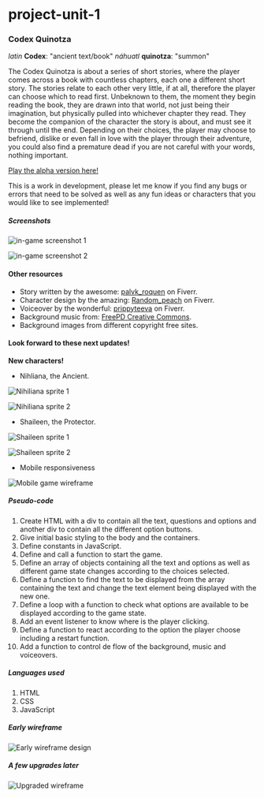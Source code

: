 # project-unit-1

### Codex Quinotza
_latin_ **Codex**: "ancient text/book"
_náhuatl_ **quinotza**: "summon"

The Codex Quinotza is about a series of short stories, where the player comes across a book with countless chapters, each one a different short story. The stories relate to each other very little, if at all, therefore the player can choose which to read first.
Unbeknown to them, the moment they begin reading the book, they are drawn into that world, not just being their imagination, but physically pulled into whichever chapter they read. They become the companion of the character the story is about, and must see it through until the end. Depending on their choices, the player may choose to befriend, dislike or even fall in love with the player through their adventure, you could also find a premature dead if you are not careful with your words, nothing important.


[Play the alpha version here!](https://codexquinotza.surge.sh/)

This is a work in development, please let me know if you find any bugs or errors that need to be solved as well as any fun ideas or characters that you would like to see implemented!


##### Screenshots

![in-game screenshot 1](https://i.imgur.com/ZQ3qRoW.png)

![in-game screenshot 2](https://i.imgur.com/zLZ8lAU.png)


#### Other resources
* Story written by the awesome: [palvk_roquen](https://www.fiverr.com/palvk_roquen) on Fiverr.
* Character design by the amazing: [Random_peach](https://www.fiverr.com/random_peach) on Fiverr.
* Voiceover by the wonderful: [prippyteeva](https://www.fiverr.com/prippyteeva) on Fiverr.
* Background music from: [FreePD Creative Commons](https://freepd.com/).
* Background images from different copyright free sites.


#### Look forward to these next updates!

**New characters!**

* Nihliana, the Ancient.

![Nihiliana sprite 1](https://i.imgur.com/v6Z1hKV.png?1)

![Nihiliana sprite 2](https://i.imgur.com/0lgQUIc.png?1)


* Shaileen, the Protector.

![Shaileen sprite 1](https://i.imgur.com/DFHtiDn.png?1)

![Shaileen sprite 2](https://i.imgur.com/uOKHk6A.png?1)


* Mobile responsiveness

![Mobile game wireframe](https://i.imgur.com/CkkFeaY.png)


##### Pseudo-code

1. Create HTML with a div to contain all the text, questions and options and another div to contain all the different option buttons.
2. Give initial basic styling to the body and the containers.
3. Define constants in JavaScript.
4. Define and call a function to start the game.
5. Define an array of objects containing all the text and options as well as different game state changes according to the choices selected.
6. Define a function to find the text to be displayed from the array containing the text and change the text element being displayed with the new one.
7. Define a loop with a function to check what options are available to be displayed according to the game state.
8. Add an event listener to know where is the player clicking.
9. Define a function to react according to the option the player choose including a restart function.
10. Add a function to control de flow of the background, music and voiceovers.


##### Languages used

1. HTML
2. CSS
3. JavaScript


##### Early wireframe
![Early wireframe design](https://i.imgur.com/LRD4XiD.png)

##### A few upgrades later
![Upgraded wireframe](https://i.imgur.com/mSJxNpV.png)
